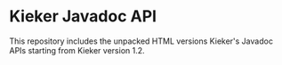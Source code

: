 # Kieker Javadoc API

This repository includes the unpacked HTML versions Kieker's Javadoc APIs starting from Kieker version 1.2.
